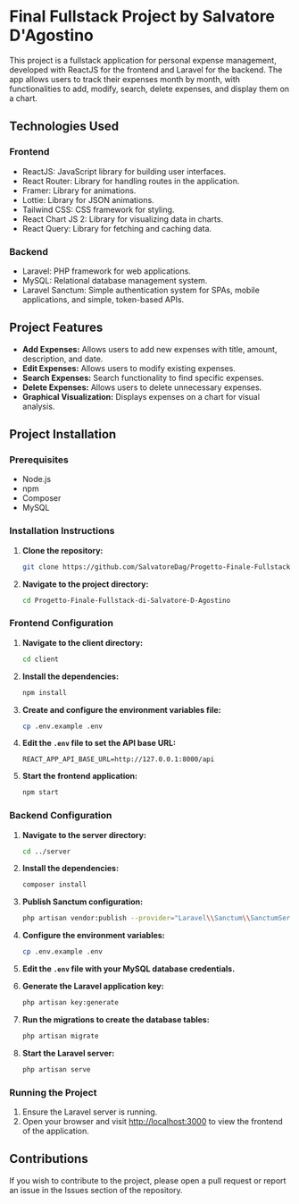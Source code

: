 # Final Fullstack Project by Salvatore D'Agostino

This project is a fullstack application for personal expense management, developed with ReactJS for the frontend and Laravel for the backend. The app allows users to track their expenses month by month, with functionalities to add, modify, search, delete expenses, and display them on a chart.

## Technologies Used

### Frontend
- ReactJS: JavaScript library for building user interfaces.
- React Router: Library for handling routes in the application.
- Framer: Library for animations.
- Lottie: Library for JSON animations.
- Tailwind CSS: CSS framework for styling.
- React Chart JS 2: Library for visualizing data in charts.
- React Query: Library for fetching and caching data.

### Backend
- Laravel: PHP framework for web applications.
- MySQL: Relational database management system.
- Laravel Sanctum: Simple authentication system for SPAs, mobile applications, and simple, token-based APIs.

## Project Features

- **Add Expenses:** Allows users to add new expenses with title, amount, description, and date.
- **Edit Expenses:** Allows users to modify existing expenses.
- **Search Expenses:** Search functionality to find specific expenses.
- **Delete Expenses:** Allows users to delete unnecessary expenses.
- **Graphical Visualization:** Displays expenses on a chart for visual analysis.

## Project Installation

### Prerequisites

- Node.js
- npm
- Composer
- MySQL

### Installation Instructions
1. **Clone the repository:**

    ```bash
    git clone https://github.com/SalvatoreDag/Progetto-Finale-Fullstack-di-Salvatore-D-Agostino.git
    ```

2. **Navigate to the project directory:**

    ```bash
    cd Progetto-Finale-Fullstack-di-Salvatore-D-Agostino
    ```

### Frontend Configuration

1. **Navigate to the client directory:**

    ```bash
    cd client
    ```

2. **Install the dependencies:**

    ```bash
    npm install
    ```

3. **Create and configure the environment variables file:**

    ```bash
    cp .env.example .env
    ```

4. **Edit the `.env` file to set the API base URL:**

    ```env
    REACT_APP_API_BASE_URL=http://127.0.0.1:8000/api
    ```

5. **Start the frontend application:**

    ```bash
    npm start
    ```

### Backend Configuration

1. **Navigate to the server directory:**

    ```bash
    cd ../server
    ```

2. **Install the dependencies:**

    ```bash
    composer install
    ```

3. **Publish Sanctum configuration:**

    ```bash
    php artisan vendor:publish --provider="Laravel\\Sanctum\\SanctumServiceProvider"
    ```

4. **Configure the environment variables:**

    ```bash
    cp .env.example .env
    ```

5. **Edit the `.env` file with your MySQL database credentials.**

6. **Generate the Laravel application key:**

    ```bash
    php artisan key:generate
    ```

7. **Run the migrations to create the database tables:**

    ```bash
    php artisan migrate
    ```

8. **Start the Laravel server:**

    ```bash
    php artisan serve
    ```

### Running the Project

1. Ensure the Laravel server is running.
2. Open your browser and visit [http://localhost:3000](http://localhost:3000) to view the frontend of the application.

## Contributions

If you wish to contribute to the project, please open a pull request or report an issue in the Issues section of the repository.



